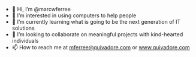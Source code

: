 - 👋 Hi, I’m @marcwferree
- 👀 I’m interested in using computers to help people
- 🌱 I’m currently learning what is going to be the next generation of IT solutions
- 💞️ I’m looking to collaborate on meaningful projects with kind-hearted individuals
- 📫 How to reach me at mferree@quivadore.com or www.quivadore.com

<!---
marcwferree/marcwferree is a ✨ special ✨ repository because its `README.md` (this file) appears on your GitHub profile.
You can click the Preview link to take a look at your changes.
--->
